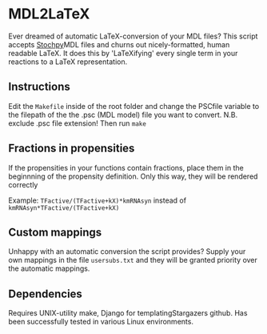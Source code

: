 MDL2LaTeX
=========

Ever dreamed of automatic LaTeX-conversion of your MDL files?
This script accepts [Stochpy](http://stompy.sourceforge.net/ )MDL files and churns out nicely-formatted, human readable LaTeX.
It does this by 'LaTeXifying' every single term in your reactions to a LaTeX representation.

Instructions
------------
Edit the `Makefile` inside of the root folder and change the PSCfile variable to the filepath of the the .psc (MDL model) file you want to convert. N.B. exclude .psc file extension!
Then run `make`

## Fractions in propensities ##
If the propensities in your functions contain fractions, place them in the beginnning of the propensity definition. Only this way, they will be rendered correctly

Example:
`TFactive/(TFactive+kX)*kmRNAsyn` instead of `kmRNAsyn*TFactive/(TFactive+kX)`

## Custom mappings ##
Unhappy with an automatic conversion the script provides? 
Supply your own mappings in the file `usersubs.txt` and they will be granted priority over the automatic mappings.

Dependencies
------------
Requires UNIX-utility make, Django for templatingStargazers github.
Has been successfully tested in various Linux environments.
